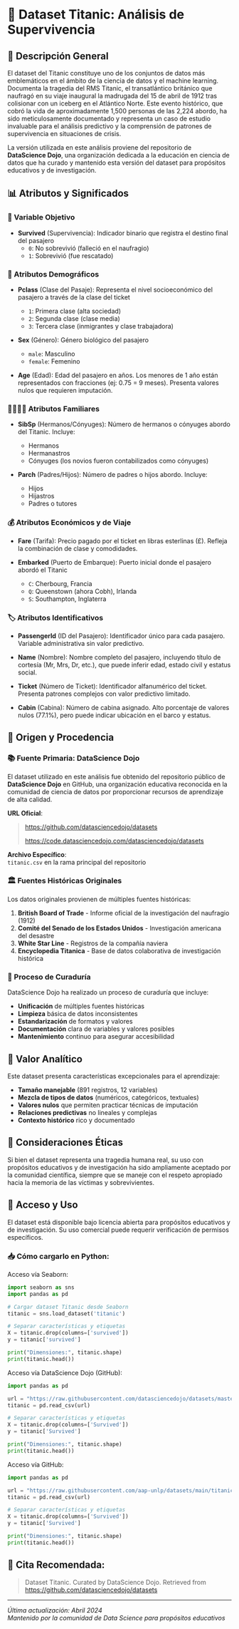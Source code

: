 # 🚢 Dataset Titanic: Análisis de Supervivencia

## 📖 Descripción General

El dataset del Titanic constituye uno de los conjuntos de datos más emblemáticos en el ámbito de la ciencia de datos y el machine learning. Documenta la tragedia del RMS Titanic, el transatlántico británico que naufragó en su viaje inaugural la madrugada del 15 de abril de 1912 tras colisionar con un iceberg en el Atlántico Norte. Este evento histórico, que cobró la vida de aproximadamente 1,500 personas de las 2,224 abordo, ha sido meticulosamente documentado y representa un caso de estudio invaluable para el análisis predictivo y la comprensión de patrones de supervivencia en situaciones de crisis.

La versión utilizada en este análisis proviene del repositorio de **DataScience Dojo**, una organización dedicada a la educación en ciencia de datos que ha curado y mantenido esta versión del dataset para propósitos educativos y de investigación.

## 📊 Atributos y Significados

### 🔑 Variable Objetivo
- **Survived** (Supervivencia): Indicador binario que registra el destino final del pasajero
  - `0`: No sobrevivió (falleció en el naufragio)
  - `1`: Sobrevivió (fue rescatado)

### 👤 Atributos Demográficos
- **Pclass** (Clase del Pasaje): Representa el nivel socioeconómico del pasajero a través de la clase del ticket
  - `1`: Primera clase (alta sociedad)
  - `2`: Segunda clase (clase media)
  - `3`: Tercera clase (inmigrantes y clase trabajadora)

- **Sex** (Género): Género biológico del pasajero
  - `male`: Masculino
  - `female`: Femenino

- **Age** (Edad): Edad del pasajero en años. Los menores de 1 año están representados con fracciones (ej: 0.75 = 9 meses). Presenta valores nulos que requieren imputación.

### 👨‍👩‍👧‍👦 Atributos Familiares
- **SibSp** (Hermanos/Cónyuges): Número de hermanos o cónyuges abordo del Titanic. Incluye:
  - Hermanos
  - Hermanastros
  - Cónyuges (los novios fueron contabilizados como cónyuges)

- **Parch** (Padres/Hijos): Número de padres o hijos abordo. Incluye:
  - Hijos
  - Hijastros
  - Padres o tutores

### 💰 Atributos Económicos y de Viaje
- **Fare** (Tarifa): Precio pagado por el ticket en libras esterlinas (£). Refleja la combinación de clase y comodidades.

- **Embarked** (Puerto de Embarque): Puerto inicial donde el pasajero abordó el Titanic
  - `C`: Cherbourg, Francia
  - `Q`: Queenstown (ahora Cobh), Irlanda
  - `S`: Southampton, Inglaterra

### 🏷️ Atributos Identificativos
- **PassengerId** (ID del Pasajero): Identificador único para cada pasajero. Variable administrativa sin valor predictivo.

- **Name** (Nombre): Nombre completo del pasajero, incluyendo título de cortesía (Mr, Mrs, Dr, etc.), que puede inferir edad, estado civil y estatus social.

- **Ticket** (Número de Ticket): Identificador alfanumérico del ticket. Presenta patrones complejos con valor predictivo limitado.

- **Cabin** (Cabina): Número de cabina asignado. Alto porcentaje de valores nulos (77.1%), pero puede indicar ubicación en el barco y estatus.

## 🏢 Origen y Procedencia

### 📚 Fuente Primaria: DataScience Dojo

El dataset utilizado en este análisis fue obtenido del repositorio público de **DataScience Dojo** en GitHub, una organización educativa reconocida en la comunidad de ciencia de datos por proporcionar recursos de aprendizaje de alta calidad.

**URL Oficial**:  
> https://github.com/datasciencedojo/datasets
> 
> https://code.datasciencedojo.com/datasciencedojo/datasets

**Archivo Específico**:  
`titanic.csv` en la rama principal del repositorio

### 🏛️ Fuentes Históricas Originales

Los datos originales provienen de múltiples fuentes históricas:

1. **British Board of Trade** - Informe oficial de la investigación del naufragio (1912)
2. **Comité del Senado de los Estados Unidos** - Investigación americana del desastre
3. **White Star Line** - Registros de la compañía naviera
4. **Encyclopedia Titanica** - Base de datos colaborativa de investigación histórica

### 🔄 Proceso de Curaduría

DataScience Dojo ha realizado un proceso de curaduría que incluye:

- **Unificación** de múltiples fuentes históricas
- **Limpieza** básica de datos inconsistentes
- **Estandarización** de formatos y valores
- **Documentación** clara de variables y valores posibles
- **Mantenimiento** continuo para asegurar accesibilidad

## 🎯 Valor Analítico

Este dataset presenta características excepcionales para el aprendizaje:

- **Tamaño manejable** (891 registros, 12 variables)
- **Mezcla de tipos de datos** (numéricos, categóricos, textuales)
- **Valores nulos** que permiten practicar técnicas de imputación
- **Relaciones predictivas** no lineales y complejas
- **Contexto histórico** rico y documentado

## 📝 Consideraciones Éticas

Si bien el dataset representa una tragedia humana real, su uso con propósitos educativos y de investigación ha sido ampliamente aceptado por la comunidad científica, siempre que se maneje con el respeto apropiado hacia la memoria de las víctimas y sobrevivientes.

## 🔗 Acceso y Uso

El dataset está disponible bajo licencia abierta para propósitos educativos y de investigación. Su uso comercial puede requerir verificación de permisos específicos.

### 📥 Cómo cargarlo en Python:

Acceso vía Seaborn:
```python
import seaborn as sns
import pandas as pd

# Cargar dataset Titanic desde Seaborn
titanic = sns.load_dataset('titanic')

# Separar características y etiquetas
X = titanic.drop(columns=['survived'])
y = titanic['survived']

print("Dimensiones:", titanic.shape)
print(titanic.head())
```
Acceso vía DataScience Dojo (GitHub):
```python
import pandas as pd

url = "https://raw.githubusercontent.com/datasciencedojo/datasets/master/titanic.csv"
titanic = pd.read_csv(url)

# Separar características y etiquetas
X = titanic.drop(columns=['Survived'])
y = titanic['Survived']

print("Dimensiones:", titanic.shape)
print(titanic.head())

```

Acceso vía GitHub:
```python
import pandas as pd

url = "https://raw.githubusercontent.com/aap-unlp/datasets/main/titanic/titanic.csv"
titanic = pd.read_csv(url)

# Separar características y etiquetas
X = titanic.drop(columns=['Survived'])
y = titanic['Survived']

print("Dimensiones:", titanic.shape)
print(titanic.head())

```

## 🔖 Cita Recomendada:
>Dataset Titanic. Curated by DataScience Dojo. Retrieved from https://github.com/datasciencedojo/datasets

---

*Última actualización: Abril 2024*  
*Mantenido por la comunidad de Data Science para propósitos educativos*